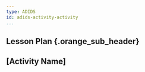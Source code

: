 ```yaml
---
type: ADIDS
id: adids-activity-activity
...
```


## Lesson Plan {.orange_sub_header}

## [Activity Name]
